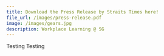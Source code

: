```yaml
---
title: Download the Press Release by Straits Times here!
file_url: /images/press-release.pdf
image: /images/gears.jpg
description: Workplace Learning @ SG
---
```



Testing Testing
